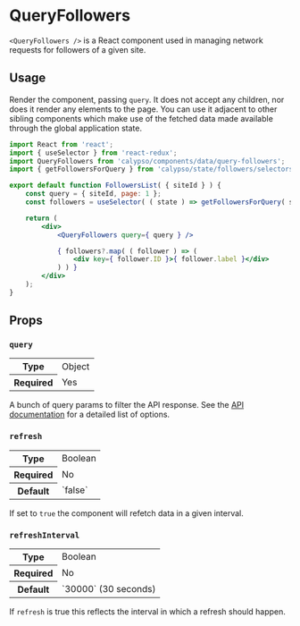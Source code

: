 # QueryFollowers

`<QueryFollowers />` is a React component used in managing network requests for followers of a given site.

## Usage

Render the component, passing `query`. It does not accept any children, nor does it render any elements to the page. You can use it adjacent to other sibling components which make use of the fetched data made available through the global application state.

```jsx
import React from 'react';
import { useSelector } from 'react-redux';
import QueryFollowers from 'calypso/components/data/query-followers';
import { getFollowersForQuery } from 'calypso/state/followers/selectors';

export default function FollowersList( { siteId } ) {
	const query = { siteId, page: 1 };
	const followers = useSelector( ( state ) => getFollowersForQuery( state, query ) );

	return (
		<div>
			<QueryFollowers query={ query } />

			{ followers?.map( ( follower ) => (
				<div key={ follower.ID }>{ follower.label }</div>
			) ) }
		</div>
	);
}
```

## Props

### `query`

<table>
	<tr><th>Type</th><td>Object</td></tr>
	<tr><th>Required</th><td>Yes</td></tr>
</table>

A bunch of query params to filter the API response. See the [API documentation](https://developer.wordpress.com/docs/api/1.1/get/sites/%24site/stats/followers/) for a detailed list of options.

### `refresh`

<table>
	<tr><th>Type</th><td>Boolean</td></tr>
	<tr><th>Required</th><td>No</td></tr>
	<tr><th>Default</th><td>`false`</td></tr>
</table>

If set to `true` the component will refetch data in a given interval.

### `refreshInterval`

<table>
	<tr><th>Type</th><td>Boolean</td></tr>
	<tr><th>Required</th><td>No</td></tr>
	<tr><th>Default</th><td>`30000` (30 seconds)</td></tr>
</table>

If `refresh` is true this reflects the interval in which a refresh should happen.